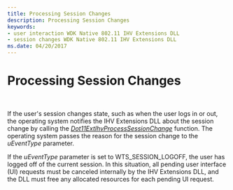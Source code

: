 ```yaml
---
title: Processing Session Changes
description: Processing Session Changes
keywords:
- user interaction WDK Native 802.11 IHV Extensions DLL
- session changes WDK Native 802.11 IHV Extensions DLL
ms.date: 04/20/2017
---
```


# Processing Session Changes




 

If the user's session changes state, such as when the user logs in or out, the operating system notifies the IHV Extensions DLL about the session change by calling the [*Dot11ExtIhvProcessSessionChange*](/windows-hardware/drivers/ddi/wlanihv/nc-wlanihv-dot11extihv_process_session_change) function. The operating system passes the reason for the session change to the *uEventType* parameter.

If the *uEventType* parameter is set to WTS\_SESSION\_LOGOFF, the user has logged off of the current session. In this situation, all pending user interface (UI) requests must be canceled internally by the IHV Extensions DLL, and the DLL must free any allocated resources for each pending UI request.

 

 
